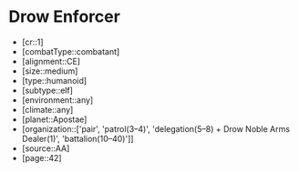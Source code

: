 
# Drow Enforcer

- [cr::1]
- [combatType::combatant]
- [alignment::CE]
- [size::medium]
- [type::humanoid]
- [subtype::elf]
- [environment::any]
- [climate::any]
- [planet::Apostae]
- [organization::['pair', 'patrol(3–4)', 'delegation(5–8) + Drow Noble Arms Dealer(1)', 'battalion(10–40)']]
- [source::AA]
- [page::42]
